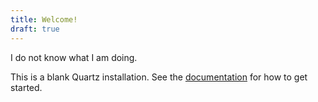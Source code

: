 ```yaml
---
title: Welcome!
draft: true
---
```



I do not know what I am doing.

This is a blank Quartz installation.
See the [documentation](https://quartz.jzhao.xyz) for how to get started.

